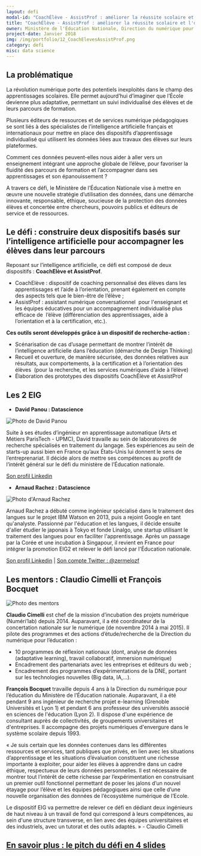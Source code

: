 ```yaml
---
layout: defi
modal-id: "CoachÉlève - AssistProf : améliorer la réussite scolaire et l'orientation avec les données d'apprentissage"
title: "CoachÉlève - AssistProf : améliorer la réussite scolaire et l'orientation avec les données d'apprentissage"
owner: Ministère de l'Éducation Nationale, Direction du numérique pour l'éducation
project-date: Janvier 2018
img: /img/portfolio/12_CoachElevesAssistProf.png
category: defi
misc: data science
---
```


## La problématique

La révolution numérique porte des potentiels inexploités dans le champ
des apprentissages scolaires. Elle permet aujourd’hui d’imaginer que
l’École devienne plus adaptative, permettant un suivi individualisé
des élèves et de leurs parcours de formation.

Plusieurs éditeurs de ressources et de services numérique pédagogiques
se sont liés à des spécialistes de l’intelligence artificielle
français et internationaux pour mettre en place des dispositifs
d’apprentissage individualisé qui utilisent les données liées aux
travaux des élèves sur leurs plateformes.

Comment ces données peuvent-elles nous aider à aller vers un
enseignement intégrant une approche globale de l’élève, pour favoriser
la fluidité des parcours de formation et l’accompagner dans ses
apprentissages et son épanouissement ?

A travers ce défi, le Ministère de l’Éducation Nationale vise à mettre
en œuvre une nouvelle stratégie d’utilisation des données, dans une
démarche innovante, responsable, éthique, soucieuse de la protection
des données élèves et concertée entre chercheurs, pouvoirs publics et
éditeurs de service et de ressources.

## Le défi : construire deux dispositifs basés sur l’intelligence artificielle pour accompagner les élèves dans leur parcours

Reposant sur l’intelligence artificielle, ce défi est composé de deux
dispositifs : **CoachElève et AssistProf**.

* CoachElève : dispositif de coaching personnalisé des élèves dans les
  apprentissages et l’aide à l’orientation, prenant également en
  compte des aspects tels que le bien-être de l’élève ;
* AssistProf : assistant numérique conversationnel  pour l'enseignant
  et les équipes éducatives pour un accompagnement individualisé plus
  efficace de  l’élève (différenciation des apprentissages, aide à
  l’orientation et à la certification, etc.).

**Ces outils seront développés grâce à un dispositif de recherche-action :**

* Scénarisation de cas d’usage permettant de montrer l’intérêt de
  l’intelligence artificielle dans l’éducation (démarche de Design
  Thinking)
* Recueil et ouverture, de manière sécurisée, des données relatives
  aux résultats, aux comportements, à la certification et à
  l’orientation des élèves  (pour la recherche, et les services
  numériques d’aide à l’élève)
* Élaboration des prototypes des dispositifs CoachÉlève et AssistProf

## Les 2 EIG

* **David Panou : Datascience**

![Photo de David Panou](/img/portfolio/DavidPanou.png)

Suite à ses études d’ingénieur en apprentissage automatique (Arts et
Métiers ParisTech - UPMC), David travaille au sein de laboratoires de
recherche spécialisés en traitement du langage. Ses expériences au
sein de starts-up aussi bien en France qu’aux États-Unis lui donnent
le sens de l’entreprenariat. Il décide alors de mettre ses compétences
au profit de l’intérêt général sur le défi du ministère de l’Éducation
nationale.

[Son profil Linkedin](https://www.linkedin.com/in/davidpanou)

* **Arnaud Rachez : Datascience**

![Photo d'Arnaud Rachez](/img/portfolio/ArnaudRachez.png)

Arnaud Rachez a débuté comme ingénieur spécialisé dans le traitement
des langues sur le projet IBM Watson en 2013, puis a rejoint Google en
tant qu'analyste. Passionné par l'éducation et les langues, il décide
ensuite d'aller étudier le japonais à Tokyo et fonde Linalgo, une
startup utilisant le traitement des langues pour en faciliter
l'apprentissage. Après un passage par la Corée et une incubation à
Singapour, il revient en France pour intégrer la promotion EIG2 et
relever le défi lancé par l'Éducation nationale.

[Son profil Linkedin](https://www.linkedin.com/in/arachez/) | [Son compte Twitter : @zermelozf](https://www.twitter.com/zermelozf)

## Les mentors : Claudio Cimelli et François Bocquet

![Photo des mentors](/img/portfolio/12.coacheleves.png)
 
**Claudio Cimelli** est chef de la mission d’incubation des projets
numérique (Numéri’lab) depuis 2014. Auparavant, il a été coordinateur
de la concertation nationale sur le numérique (de novembre 2014 à mai
2015). Il pilote des programmes et des actions d’étude/recherche de la
Direction du numérique pour l’éducation :
 
* 10 programmes de réflexion nationaux (dont, analyse de données
  (adaptative learning), travail collaboratif, immersion numérique)
* Encadrement des partenariats avec les entreprises et éditeurs du
  web ;
* Encadrement des programmes d’expérimentations de la DNE, portant sur
  les technologies nouvelles (Big data, IA,…).
 
**François Bocquet** travaille depuis 4 ans à la Direction du
numérique pour l’éducation du Ministère de l’Éducation nationale.
Auparavant, il a été pendant 9 ans ingénieur de recherche projet
e-learning (Grenoble Universités et Lyon 1) et pendant 6 ans
professeur des universités associé en sciences de l'éducation (Lyon
2). Il dispose d'une expérience de consultant auprès de collectivités,
de groupements universitaires et d'entreprises. Il accompagne des
projets numériques d'envergure dans le système scolaire depuis 1993.
 
« Je suis certain que les données contenues dans les différentes
ressources et services, tant publiques que privés, en lien avec les
situations d’apprentissage et les situations d’évaluation constituent
une richesse importante à exploiter, pour aider les élèves à apprendre
dans un cadre éthique, respectueux de leurs données personnelles. Il
est nécessaire de montrer tout l’intérêt de cette richesse par
l’expérimentation en construisant un premier outil fonctionnel
permettant de poser les jalons d’un nouvel étayage pour l’élève et les
équipes pédagogiques ainsi que celle d’une nouvelle organisation des
données de l’écosystème numérique de l’Ecole.
 
Le dispositif EIG va permettre de relever ce défi en dédiant deux
ingénieurs de haut niveau à un travail de fond qui correspond à leurs
compétences, au sein d'une structure transverse, en lien avec des
équipes universitaires et des industriels, avec un tutorat et des
outils adaptés. » - Claudio Cimelli
 
## [En savoir plus : le pitch du défi en 4 slides](https://www.slideshare.net/secret/75ef9FN8yeRrYK)
